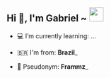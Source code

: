 ## Hi 👋, I'm Gabriel ~ <img src="https://github.com/images/mona-whisper.gif" width="32px" height="32px">

- 💻 I’m currently learning: ...

- 🇧🇷 I'm from: **Brazil**_

- 🤠 Pseudonym: **Frammz**_
